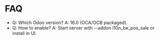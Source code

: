 # FAQ

- Q: Which Odoo version? A: 16.0 (OCA/OCB packaged).
- Q: How to enable? A: Start server with --addon l10n_be_pos_sale or install in UI.
